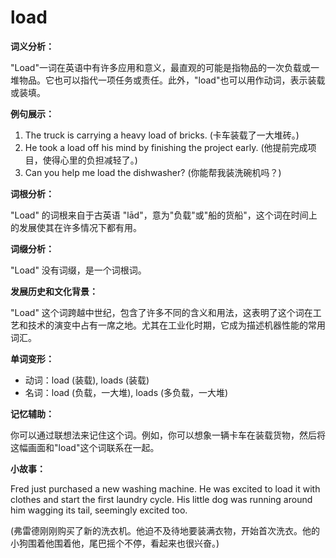 # load

**词义分析：**

  

"Load"一词在英语中有许多应用和意义，最直观的可能是指物品的一次负载或一堆物品。它也可以指代一项任务或责任。此外，"load"也可以用作动词，表示装载或装填。

  

**例句展示：**

  

1.  The truck is carrying a heavy load of bricks. (卡车装载了一大堆砖。)
2.  He took a load off his mind by finishing the project early. (他提前完成项目，使得心里的负担减轻了。)
3.  Can you help me load the dishwasher? (你能帮我装洗碗机吗？)

  

**词根分析：**

  

"Load" 的词根来自于古英语 "lād"，意为"负载"或"船的货船"，这个词在时间上的发展使其在许多情况下都有用。

  

**词缀分析：**

  

"Load" 没有词缀，是一个词根词。

  

**发展历史和文化背景：**

  

"Load" 这个词跨越中世纪，包含了许多不同的含义和用法，这表明了这个词在工艺和技术的演变中占有一席之地。尤其在工业化时期，它成为描述机器性能的常用词汇。

  

**单词变形：**

  

*   动词：load (装载), loads (装载)
*   名词：load (负载，一大堆), loads (多负载，一大堆)

  

**记忆辅助：**

  

你可以通过联想法来记住这个词。例如，你可以想象一辆卡车在装载货物，然后将这幅画面和"load"这个词联系在一起。

  

**小故事：**

  

Fred just purchased a new washing machine. He was excited to load it with clothes and start the first laundry cycle. His little dog was running around him wagging its tail, seemingly excited too.

  

(弗雷德刚刚购买了新的洗衣机。他迫不及待地要装满衣物，开始首次洗衣。他的小狗围着他围着他，尾巴摇个不停，看起来也很兴奋。)
